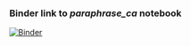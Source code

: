 ### Binder link to *paraphrase_ca* notebook
[![Binder](https://mybinder.org/badge_logo.svg)](https://mybinder.org/v2/gh/ldancelme/paraphrase_ca/HEAD)
